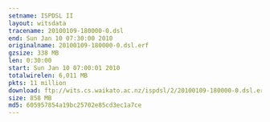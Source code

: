 ```yaml
---
setname: ISPDSL II
layout: witsdata
tracename: 20100109-180000-0.dsl
end: Sun Jan 10 07:30:00 2010
originalname: 20100109-180000-0.dsl.erf
gzsize: 338 MB
len: 0:30:00
start: Sun Jan 10 07:00:01 2010
totalwirelen: 6,011 MB
pkts: 11 million
download: ftp://wits.cs.waikato.ac.nz/ispdsl/2/20100109-180000-0.dsl.erf.gz
size: 858 MB
md5: 605957854a19bc25702e85cd3ec1a7ce
---
```

